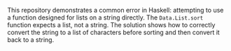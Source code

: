 This repository demonstrates a common error in Haskell: attempting to use a function designed for lists on a string directly. The `Data.List.sort` function expects a list, not a string.  The solution shows how to correctly convert the string to a list of characters before sorting and then convert it back to a string.